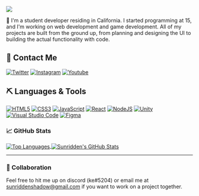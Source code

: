 <picture>
  <source media="(prefers-color-scheme: dark)" srcset="https://readme-typing-svg.herokuapp.com?font=Arial&size=32&color=FFFFFF&lines=Hi,+I'm+Kevin."/>
  <img src="https://readme-typing-svg.herokuapp.com?font=Arial&size=32&color=000000&lines=Hi,+I'm+Kevin." />
</picture>

👋 I'm a student developer residing in California. I started programming at 15, and I'm working on web development and game development. All of my projects are built from the ground up, from planning and designing the UI to building the actual functionality with code.


## 📝 Contact Me

[![Twitter](https://img.shields.io/badge/Twitter-1DA1F2?style=for-the-badge&logo=twitter&logoColor=white)](https://twitter.com/sunridden)
[![Instagram](https://img.shields.io/badge/Instagram-E4405F?style=for-the-badge&logo=instagram&logoColor=white)](https://www.instagram.com/sunridden)
[![Youtube](https://img.shields.io/badge/YouTube-FF0000?style=for-the-badge&logo=youtube&logoColor=white)](https://www.youtube.com/channel/UCywpRv82GYfJKJUnVQJXy3Q)

## ⛏ Languages & Tools
[![HTML5](https://img.shields.io/badge/html5-%23E34F26.svg?style=for-the-badge&logo=html5&logoColor=white)](https://developer.mozilla.org/en-US/docs/Web/HTML)
[![CSS3](https://img.shields.io/badge/css3-%231572B6.svg?style=for-the-badge&logo=css3&logoColor=white)](https://developer.mozilla.org/en-US/docs/Web/CSS)
[![JavaScript](https://img.shields.io/badge/javascript-%23323330.svg?style=for-the-badge&logo=javascript&logoColor=%23F7DF1E)](https://developer.mozilla.org/en-US/docs/Web/JavaScript)
[![React](https://img.shields.io/badge/react-%2320232a.svg?style=for-the-badge&logo=react&logoColor=%2361DAFB)](https://reactjs.org/)
[![NodeJS](https://img.shields.io/badge/node.js-6DA55F?style=for-the-badge&logo=node.js&logoColor=white)](https://nodejs.org)
[![Unity](https://img.shields.io/badge/Unity-100000?style=for-the-badge&logo=unity&logoColor=white)](https://unity.com/)
[![Visual Studio Code](https://img.shields.io/badge/Visual%20Studio%20Code-0078d7.svg?style=for-the-badge&logo=visual-studio-code&logoColor=white)](https://code.visualstudio.com/)
[![Figma](https://img.shields.io/badge/figma-%23F24E1E.svg?style=for-the-badge&logo=figma&logoColor=white)](https://www.figma.com)

### 📈 GitHub Stats

<a href="https://github.com/sunridden">
  <img align="center" src="https://github-readme-stats.vercel.app/api/top-langs/?username=sunridden&theme=vision-friendly-dark" alt="Top Languages" />
</a>
<a href="https://github.com/sunridden">
  <img align="center" src="https://github-readme-stats.vercel.app/api?username=sunridden&show_icons=true&theme=vision-friendly-dark" alt="Sunridden's GitHub Stats" />
</a>

<hr />

### 🤝 Collaboration

Feel free to hit me up on discord (ke#5204) or email me at [sunriddenshadow@gmail.com](mailto:sunriddenshadow@gmail.com) if you want to work on a project together.



